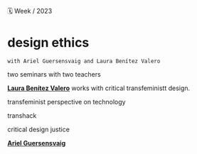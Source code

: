 ##

🗓 Week  /  2023

# design ethics

`with Ariel Guersensvaig and Laura Benítez Valero`

two seminars with two teachers

**[Laura Benítez Valero](https://laurabenitezvalero.com/sobre-mi/)** works with critical transfeministt design.

transfeminist perspective on technology

transhack 

critical design justice



**[Ariel Guersensvaig](https://www.elisava.net/en/teachers/dr-ariel-guersenzvaig)** 